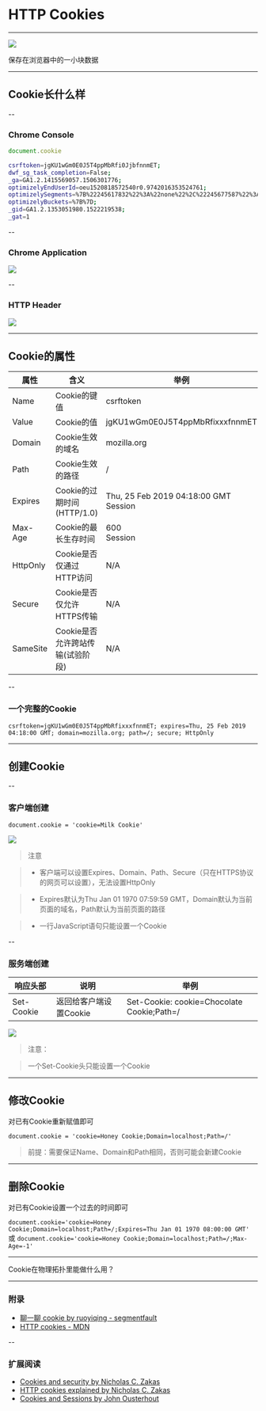 
# HTTP Cookies

---

![](https://img.zhangchunxin.com/reveal/http/cookies/db434624.png)

保存在浏览器中的一小块数据

---

## Cookie长什么样

--

### Chrome Console

```javascript
document.cookie
```

```bash
csrftoken=jgKU1wGm0E0J5T4ppMbRfi0JjbfnnmET;
dwf_sg_task_completion=False;
_ga=GA1.2.1415569057.1506301776;
optimizelyEndUserId=oeu1520818572540r0.9742016353524761;
optimizelySegments=%7B%22245617832%22%3A%22none%22%2C%22245677587%22%3A%22gc%22%2C%22245875585%22%3A%22direct%22%2C%22246048108%22%3A%22false%22%2C%228405160556%22%3A%22true%22%7D;
optimizelyBuckets=%7B%7D;
_gid=GA1.2.1353051980.1522219538;
_gat=1
```

--

### Chrome Application

![](https://img.zhangchunxin.com/reveal/http/cookies/bd09948c.png)

--

### HTTP Header

![](https://img.zhangchunxin.com/reveal/http/cookies/f17f8fa2.png)

---

## Cookie的属性

属性 | 含义 | 举例
--- | --- | ---
Name | Cookie的键值 | csrftoken
Value | Cookie的值 | jgKU1wGm0E0J5T4ppMbRfixxxfnnmET
Domain | Cookie生效的域名 | mozilla.org
Path | Cookie生效的路径 | /
Expires | Cookie的过期时间(HTTP/1.0) | Thu, 25 Feb 2019 04:18:00 GMT<br>Session
Max-Age | Cookie的最长生存时间 | 600<br>Session
HttpOnly | Cookie是否仅通过HTTP访问 | N/A
Secure | Cookie是否仅允许HTTPS传输 | N/A
SameSite | Cookie是否允许跨站传输(试验阶段) | N/A
<!-- .element: style="font-size: 26px;"-->

--

### 一个完整的Cookie

`csrftoken=jgKU1wGm0E0J5T4ppMbRfixxxfnnmET; expires=Thu, 25 Feb 2019 04:18:00 GMT; domain=mozilla.org; path=/; secure; HttpOnly`

---

## 创建Cookie

--

### 客户端创建

`document.cookie = 'cookie=Milk Cookie'`

![](https://img.zhangchunxin.com/reveal/http/cookies/adf744b0.png)

> 注意
<!-- .element: style="font-size: 28px;"-->

> - 客户端可以设置Expires、Domain、Path、Secure（只在HTTPS协议的网页可以设置），无法设置HttpOnly
<!-- .element: style="font-size: 26px;"-->
> - Expires默认为Thu Jan 01 1970 07:59:59 GMT，Domain默认为当前页面的域名，Path默认为当前页面的路径
<!-- .element: style="font-size: 26px;"-->
> - 一行JavaScript语句只能设置一个Cookie
<!-- .element: style="font-size: 26px;"-->

--

### 服务端创建

响应头部 | 说明 | 举例
--- | --- | ---
Set-Cookie | 返回给客户端设置Cookie | Set-Cookie: cookie=Chocolate Cookie;Path=/
<!-- .element: style="font-size: 26px;"-->

![](https://img.zhangchunxin.com/reveal/http/cookies/25de08da.png)

> 注意：
<!-- .element: style="font-size: 26px;"-->
> 一个Set-Cookie头只能设置一个Cookie
<!-- .element: style="font-size: 26px;"-->

---

## 修改Cookie

对已有Cookie重新赋值即可

`document.cookie = 'cookie=Honey Cookie;Domain=localhost;Path=/'`

> 前提：需要保证Name、Domain和Path相同，否则可能会新建Cookie
<!-- .element: style="font-size: 26px;"-->

---

## 删除Cookie

对已有Cookie设置一个过去的时间即可

`document.cookie='cookie=Honey Cookie;Domain=localhost;Path=/;Expires=Thu Jan 01 1970 08:00:00 GMT'`
或
`document.cookie='cookie=Honey Cookie;Domain=localhost;Path=/;Max-Age=-1'`

---

Cookie在物理拓扑里能做什么用？
<!-- .element: style="font-size: 50px;"-->

---

### 附录

 - [聊一聊 cookie by ruoyiqing - segmentfault](https://segmentfault.com/a/1190000004556040)
 - [HTTP cookies - MDN](https://developer.mozilla.org/zh-CN/docs/Web/HTTP/Cookies)

--

### 扩展阅读

 - [Cookies and security by Nicholas C. Zakas](https://www.nczonline.net/blog/2009/05/12/cookies-and-security/)
 - [HTTP cookies explained by Nicholas C. Zakas](https://www.nczonline.net/blog/2009/05/05/http-cookies-explained/)
 - [Cookies and Sessions by John Ousterhout](https://web.stanford.edu/~ouster/cgi-bin/cs142-fall10/lecture.php?topic=cookie)